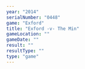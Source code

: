 ```yaml
---
year: "2014"
serialNumber: "0448" 
game: "Exford"
title: "Exford -v- The Min"
gameLocation: ""
gameDate: ""
result: ""
resultType: ""
type: "game"
---
```

